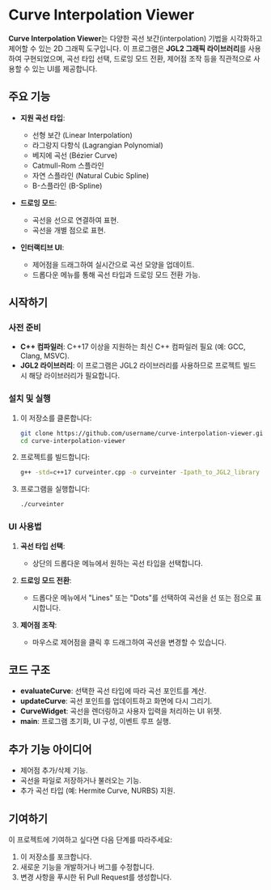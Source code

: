 # Curve Interpolation Viewer
**Curve Interpolation Viewer**는 다양한 곡선 보간(interpolation) 기법을 시각화하고 제어할 수 있는 2D 그래픽 도구입니다. 이 프로그램은 **JGL2 그래픽 라이브러리**를 사용하여 구현되었으며, 곡선 타입 선택, 드로잉 모드 전환, 제어점 조작 등을 직관적으로 사용할 수 있는 UI를 제공합니다.

## 주요 기능

- **지원 곡선 타입**:
  - 선형 보간 (Linear Interpolation)
  - 라그랑지 다항식 (Lagrangian Polynomial)
  - 베지에 곡선 (Bézier Curve)
  - Catmull-Rom 스플라인
  - 자연 스플라인 (Natural Cubic Spline)
  - B-스플라인 (B-Spline)

- **드로잉 모드**:
  - 곡선을 선으로 연결하여 표현.
  - 곡선을 개별 점으로 표현.

- **인터랙티브 UI**:
  - 제어점을 드래그하여 실시간으로 곡선 모양을 업데이트.
  - 드롭다운 메뉴를 통해 곡선 타입과 드로잉 모드 전환 가능.

## 시작하기

### 사전 준비
- **C++ 컴파일러**: C++17 이상을 지원하는 최신 C++ 컴파일러 필요 (예: GCC, Clang, MSVC).
- **JGL2 라이브러리**: 이 프로그램은 JGL2 라이브러리를 사용하므로 프로젝트 빌드 시 해당 라이브러리가 필요합니다.

### 설치 및 실행

1. 이 저장소를 클론합니다:
   ```bash
   git clone https://github.com/username/curve-interpolation-viewer.git
   cd curve-interpolation-viewer
   ```

2. 프로젝트를 빌드합니다:
   ```bash
   g++ -std=c++17 curveinter.cpp -o curveinter -Ipath_to_JGL2_library -Lpath_to_JGL2_library -lJGL2
   ```

3. 프로그램을 실행합니다:
   ```bash
   ./curveinter
   ```

### UI 사용법
1. **곡선 타입 선택**:
   - 상단의 드롭다운 메뉴에서 원하는 곡선 타입을 선택합니다.

2. **드로잉 모드 전환**:
   - 드롭다운 메뉴에서 "Lines" 또는 "Dots"를 선택하여 곡선을 선 또는 점으로 표시합니다.

3. **제어점 조작**:
   - 마우스로 제어점을 클릭 후 드래그하여 곡선을 변경할 수 있습니다.

## 코드 구조

- **evaluateCurve**: 선택한 곡선 타입에 따라 곡선 포인트를 계산.
- **updateCurve**: 곡선 포인트를 업데이트하고 화면에 다시 그리기.
- **CurveWidget**: 곡선을 렌더링하고 사용자 입력을 처리하는 UI 위젯.
- **main**: 프로그램 초기화, UI 구성, 이벤트 루프 실행.

## 추가 기능 아이디어

- 제어점 추가/삭제 기능.
- 곡선을 파일로 저장하거나 불러오는 기능.
- 추가 곡선 타입 (예: Hermite Curve, NURBS) 지원.

## 기여하기

이 프로젝트에 기여하고 싶다면 다음 단계를 따라주세요:

1. 이 저장소를 포크합니다.
2. 새로운 기능을 개발하거나 버그를 수정합니다.
3. 변경 사항을 푸시한 뒤 Pull Request를 생성합니다.
